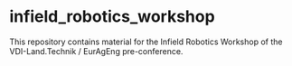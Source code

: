 # infield_robotics_workshop
This repository contains material for the Infield Robotics Workshop of the VDI-Land.Technik / EurAgEng pre-conference.
